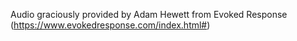 Audio graciously provided by Adam Hewett from Evoked Response (https://www.evokedresponse.com/index.html#)